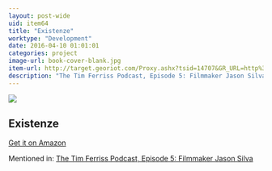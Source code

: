 ```yaml
---
layout: post-wide
uid: item64
title: "Existenze"
worktype: "Development"
date: 2016-04-10 01:01:01
categories: project
image-url: book-cover-blank.jpg
item-url: http://target.georiot.com/Proxy.ashx?tsid=14707&GR_URL=http%3A%2F%2Fwww.amazon.com%2FeXistenZ-Jude-Law%2Fdp%2FB004SUDQ72%2F
description: "The Tim Ferriss Podcast, Episode 5: Filmmaker Jason Silva"
---
```

<a href="http://target.georiot.com/Proxy.ashx?tsid=14707&GR_URL=http%3A%2F%2Fwww.amazon.com%2FeXistenZ-Jude-Law%2Fdp%2FB004SUDQ72%2F" target="blank"><img src="../../../../img/thumbs/book-cover-blank.jpg" class="prod-img"></a>
<h2>Existenze</h2>
<p><a href="http://target.georiot.com/Proxy.ashx?tsid=14707&GR_URL=http%3A%2F%2Fwww.amazon.com%2FeXistenZ-Jude-Law%2Fdp%2FB004SUDQ72%2F" target="blank">Get it on Amazon</a><p>
<p>Mentioned in: <a href="http://fourhourworkweek.com/2014/05/14/jason-silva-brain-games/" target="blank">The Tim Ferriss Podcast, Episode 5: Filmmaker Jason Silva</a></p>
